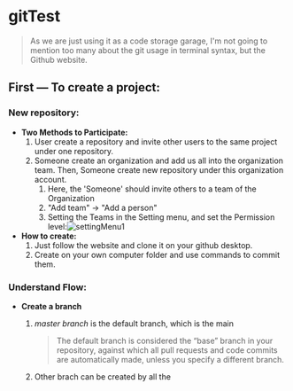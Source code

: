 # gitTest

> As we are just using it as a code storage garage, I'm not going to mention too many about the git usage in terminal syntax, but the Github website.

## First — To create a project:

### New repository:

- **Two Methods to Participate:**
  1. User create a repository and invite other users to the same project under one repository.
  2. Someone create an organization and add us all into the organization team. Then, Someone create new repository under this organization account.
     1. Here, the 'Someone' should invite others to a team of the Organization
     2. "Add team" -> "Add a person"
     3. Setting the Teams in the Setting menu, and set the Permission level:![settingMenu1](/Users/Samuel/Desktop/gitTest/pic/settingMenu1.png)
- **How to create:**
  1. Just follow the website and clone it on your github desktop.
  2. Create on your own computer folder and use commands to commit them.

### Understand Flow:

- **Create a branch**

  1. *master branch* is the default branch, which is the main

     > The default branch is considered the “base” branch in your repository, against which all pull requests and code commits are automatically made, unless you specify a different branch.

  2. Other brach can be created by all the

